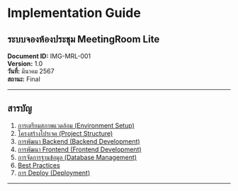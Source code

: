 # Implementation Guide
## ระบบจองห้องประชุม MeetingRoom Lite

**Document ID:** IMG-MRL-001  
**Version:** 1.0  
**วันที่:** มีนาคม 2567  
**สถานะ:** Final  

---

## สารบัญ

1. [การเตรียมสภาพแวดล้อม (Environment Setup)](#1-การเตรียมสภาพแวดล้อม-environment-setup)
2. [โครงสร้างโปรเจค (Project Structure)](#2-โครงสร้างโปรเจค-project-structure)
3. [การพัฒนา Backend (Backend Development)](#3-การพัฒนา-backend-backend-development)
4. [การพัฒนา Frontend (Frontend Development)](#4-การพัฒนา-frontend-frontend-development)
5. [การจัดการฐานข้อมูล (Database Management)](#5-การจัดการฐานข้อมูล-database-management)
6. [Best Practices](#6-best-practices)
7. [การ Deploy (Deployment)](#7-การ-deploy-deployment)

---
